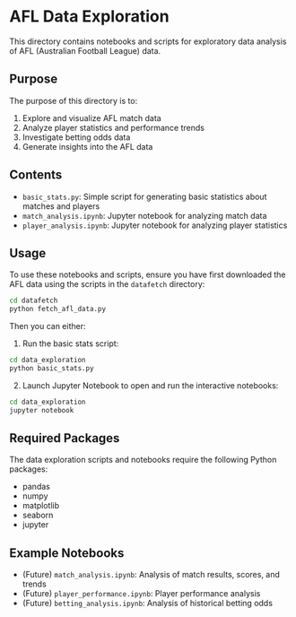 # AFL Data Exploration

This directory contains notebooks and scripts for exploratory data analysis of AFL (Australian Football League) data.

## Purpose

The purpose of this directory is to:

1. Explore and visualize AFL match data
2. Analyze player statistics and performance trends
3. Investigate betting odds data
4. Generate insights into the AFL data

## Contents

- `basic_stats.py`: Simple script for generating basic statistics about matches and players
- `match_analysis.ipynb`: Jupyter notebook for analyzing match data
- `player_analysis.ipynb`: Jupyter notebook for analyzing player statistics

## Usage

To use these notebooks and scripts, ensure you have first downloaded the AFL data using the scripts in the `datafetch` directory:

```bash
cd datafetch
python fetch_afl_data.py
```

Then you can either:

1. Run the basic stats script:
```bash
cd data_exploration
python basic_stats.py
```

2. Launch Jupyter Notebook to open and run the interactive notebooks:
```bash
cd data_exploration
jupyter notebook
```

## Required Packages

The data exploration scripts and notebooks require the following Python packages:

- pandas
- numpy
- matplotlib
- seaborn
- jupyter

## Example Notebooks

- (Future) `match_analysis.ipynb`: Analysis of match results, scores, and trends
- (Future) `player_performance.ipynb`: Player performance analysis
- (Future) `betting_analysis.ipynb`: Analysis of historical betting odds 